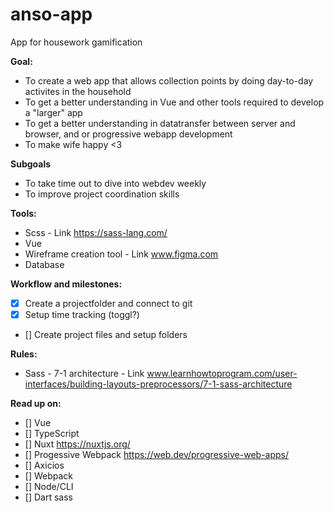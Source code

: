 # anso-app

App for housework gamification

**Goal:**

- To create a web app that allows collection points by doing day-to-day activites in the household
- To get a better understanding in Vue and other tools required to develop a "larger" app
- To get a better understanding in datatransfer between server and browser, and or progressive webapp development
- To make wife happy <3

**Subgoals**

- To take time out to dive into webdev weekly
- To improve project coordination skills

**Tools:**

- Scss - Link https://sass-lang.com/
- Vue
- Wireframe creation tool - Link www.figma.com
- Database

**Workflow and milestones:**

- [x] Create a projectfolder and connect to git
- [x] Setup time tracking (toggl?)
- [] Create project files and setup folders

**Rules:**

- Sass - 7-1 architecture - Link www.learnhowtoprogram.com/user-interfaces/building-layouts-preprocessors/7-1-sass-architecture

**Read up on:**

- [] Vue
- [] TypeScript
- [] Nuxt https://nuxtjs.org/
- [] Progessive Webpack https://web.dev/progressive-web-apps/
- [] Axicios
- [] Webpack
- [] Node/CLI
- [] Dart sass

